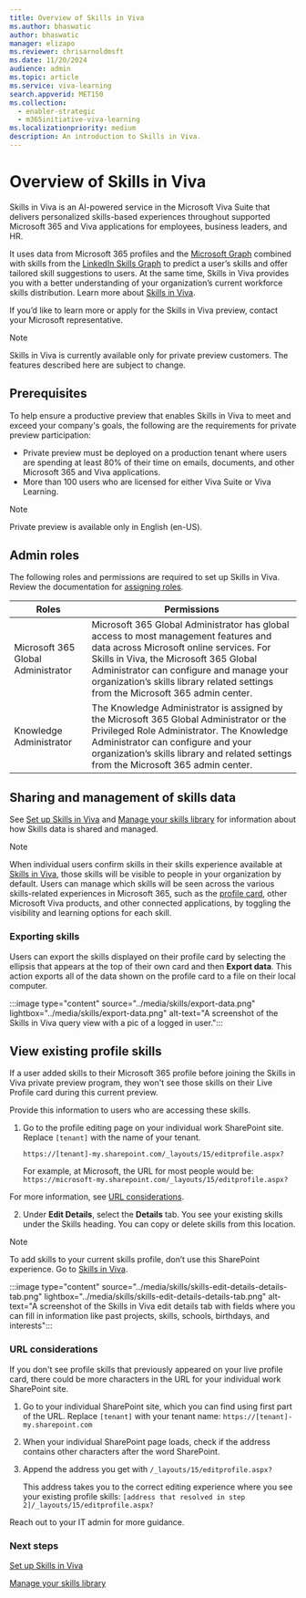 ```yaml
---
title: Overview of Skills in Viva 
ms.author: bhaswatic
author: bhaswatic
manager: elizapo
ms.reviewer: chrisarnoldmsft
ms.date: 11/20/2024
audience: admin
ms.topic: article
ms.service: viva-learning
search.appverid: MET150
ms.collection:
  - enabler-strategic
  - m365initiative-viva-learning
ms.localizationpriority: medium
description: An introduction to Skills in Viva. 
---
```


# Overview of Skills in Viva 

 Skills in Viva is an AI-powered service in the Microsoft Viva Suite that delivers personalized skills-based experiences throughout supported Microsoft 365 and Viva applications for employees, business leaders, and HR. 

It uses data from Microsoft 365 profiles and the [Microsoft Graph](/graph/overview) combined with skills from the [LinkedIn Skills Graph](https://engineering.linkedin.com/blog/2022/building-linkedin-s-skills-graph-to-power-a-skills-first-world) to predict a user’s skills and offer tailored skill suggestions to users. At the same time, Skills in Viva provides you with a better understanding of your organization’s current workforce skills distribution. Learn more about [Skills in Viva](https://techcommunity.microsoft.com/t5/microsoft-viva-blog/introducing-ai-powered-skills-in-microsoft-viva-a-new-way-to/ba-p/3947844). 


If you’d like to learn more or apply for the Skills in Viva preview, contact your Microsoft representative. 

> [!NOTE]
> Skills in Viva is currently available only for private preview customers. The features described here are subject to change.

## Prerequisites 

To help ensure a productive preview that enables Skills in Viva to meet and exceed your company's goals, the following are the requirements for private preview participation: 

- Private preview must be deployed on a production tenant where users are spending at least 80% of their time on emails, documents, and other Microsoft 365 and Viva applications. 
- More than 100 users who are licensed for either Viva Suite or Viva Learning.  

> [!NOTE]
> Private preview is available only in English (en-US). 


## Admin roles 

The following roles and permissions are required to set up Skills in Viva. Review the documentation for [assigning roles](/entra/identity/role-based-access-control/manage-roles-portal). 


| Roles |  Permissions | 
| - | - | 
| Microsoft 365 Global Administrator | Microsoft 365 Global Administrator has global access to most management features and data across Microsoft online services. For Skills in Viva, the Microsoft 365 Global Administrator can configure and manage your organization’s skills library related settings from the Microsoft 365 admin center.| 
| Knowledge Administrator | The Knowledge Administrator is assigned by the Microsoft 365 Global Administrator or the Privileged Role Administrator. The Knowledge Administrator can configure and your organization’s skills library and related settings from the Microsoft 365 admin center. | 

## Sharing and management of skills data

See [Set up Skills in Viva](skills-get-started.md) and [Manage your skills library](manage-skills-library.md) for information about how Skills data is shared and managed.

> [!NOTE]
> When individual users confirm skills in their skills experience available at [Skills in Viva](https://skills.cloud.microsoft), those skills will be visible to people in your organization by default. Users can manage which skills will be seen across the various skills-related experiences in Microsoft 365, such as the [profile card](https://support.microsoft.com/office/profile-cards-in-microsoft-365-e80f931f-5fc4-4a59-ba6e-c1e35a85b501), other Microsoft Viva products, and other connected applications, by toggling the visibility and learning options for each skill.


### Exporting skills

 Users can export the skills displayed on their profile card by selecting the ellipsis that appears at the top of their own card and then **Export data**. This action exports all of the data shown on the profile card to a file on their local computer.

:::image type="content" source="../media/skills/export-data.png" lightbox="../media/skills/export-data.png" alt-text="A screenshot of the Skills in Viva query view with a pic of a logged in user.":::


## View existing profile skills 

If a user added skills to their Microsoft 365 profile before joining the Skills in Viva private preview program, they won't see those skills on their Live Profile card during this current preview. 

Provide this information to users who are accessing these skills. 

1. Go to the profile editing page on your individual work SharePoint site. Replace `[tenant]` with the name of your tenant. 

    `https://[tenant]-my.sharepoint.com/_layouts/15/editprofile.aspx?`

    For example, at Microsoft, the URL for most people would be:  
    `https://microsoft-my.sharepoint.com/_layouts/15/editprofile.aspx?` 

For more information, see [URL considerations](#url-considerations).

2. Under **Edit Details**, select the **Details** tab. You see your existing skills under the Skills heading. You can copy or delete skills from this location. 


 
> [!NOTE]
> To add skills to your current skills profile,  don’t use this SharePoint experience. Go to [Skills in Viva](https://skills.cloud.microsoft). 



  :::image type="content" source="../media/skills/skills-edit-details-details-tab.png" lightbox="../media/skills/skills-edit-details-details-tab.png" alt-text="A screenshot of the Skills in Viva edit details tab with fields where you can fill in information like past projects, skills, schools, birthdays, and interests":::


### URL considerations 

If you don't see profile skills that previously appeared on your live profile card, there could be more characters in the URL for your individual work SharePoint site.
 
1. Go to your individual SharePoint site, which you can find using first part of the URL. Replace `[tenant]` with your tenant name:
`https://[tenant]-my.sharepoint.com`
 
2. When your individual SharePoint page loads, check if the address contains other characters after the word SharePoint.  

3. Append the address you get with `/_layouts/15/editprofile.aspx?`  

    This address takes you to the correct editing experience where you see your existing profile skills:
    `[address that resolved in step 2]/_layouts/15/editprofile.aspx?`

Reach out to your IT admin for more guidance. 


### Next steps

[Set up Skills in Viva](skills-get-started.md)

[Manage your skills library](manage-skills-library.md)
